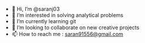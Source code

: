 - 👋 Hi, I’m @saranj03
- 👀 I’m interested in solving analytical problems
- 🌱 I’m currently learning git
- 💞️ I’m looking to collaborate on new creative projects
- 📫 How to reach me : saran91556@gmail.com

<!---
saranj03/saranj03 is a ✨ special ✨ repository because its `README.md` (this file) appears on your GitHub profile.
You can click the Preview link to take a look at your changes.
--->
